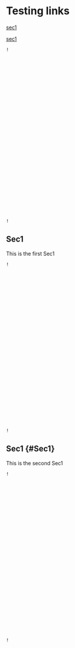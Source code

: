 
# Testing links

[sec1](#Sec1)

[sec1](Sec1)

```
!
































!
```

## Sec1

This is the first Sec1

```
!































!
```

## Sec1 {#Sec1}

This is the second Sec1

```
!































!
```
